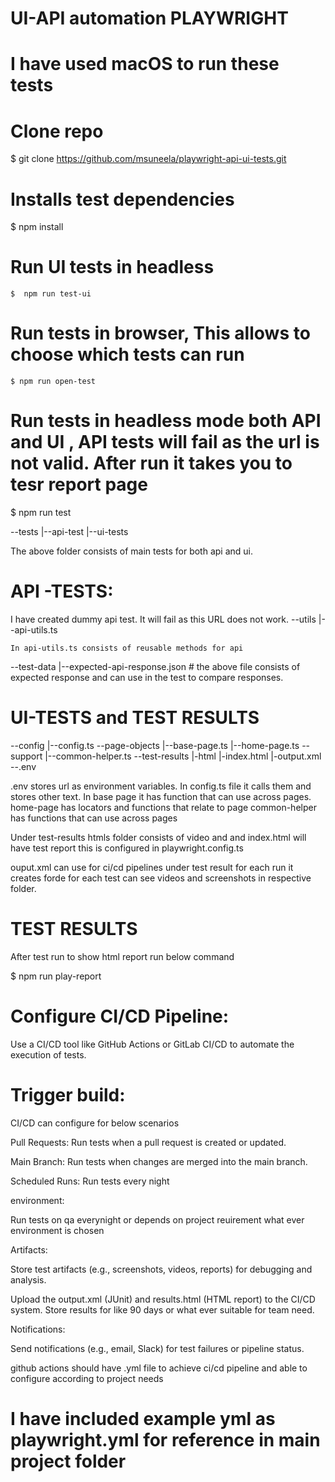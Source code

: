 # UI-API automation PLAYWRIGHT
# I have used macOS to run these tests
  # Clone repo 
  $ git clone https://github.com/msuneela/playwright-api-ui-tests.git

# Installs test dependencies
   $ npm install

 # Run UI tests in headless
    $  npm run test-ui
  
# Run tests in  browser, This allows to choose which tests can run
    $ npm run open-test

 # Run tests in headless mode both API and UI , API tests will fail as the url is not valid. After run it takes you to tesr report page
   $ npm run test 
   


--tests
   |--api-test
   |--ui-tests



   The above folder consists of main tests for both api and ui.

   # API -TESTS:
   I have created dummy api test. It will fail as this URL does not work.
   --utils
   |--api-utils.ts

    In api-utils.ts consists of reusable methods for api

   --test-data
      |--expected-api-response.json # the above file consists of expected response and can use in the test to compare responses.

       

# UI-TESTS and TEST RESULTS
--config
  |--config.ts
--page-objects
  |--base-page.ts
  |--home-page.ts
--support
  |--common-helper.ts
--test-results
  |-html
    |-index.html
  |-output.xml 
--.env

.env stores url as environment variables. In config.ts file it calls them and stores other text.
In base page it has function that can use across pages.
home-page has locators and functions that relate to page
common-helper has functions that can use across pages

Under test-results htmls folder consists of video and and index.html will have test report this is configured in playwright.config.ts

ouput.xml can use for ci/cd pipelines
under test result for each run it creates forde for each test can see videos and screenshots in respective folder.

# TEST RESULTS
After test run to show html report run below command

$ npm run play-report

# Configure CI/CD Pipeline:

Use a CI/CD tool like GitHub Actions or GitLab CI/CD to automate the execution of tests.

# Trigger build:

CI/CD can configure for below scenarios

Pull Requests: Run tests when a pull request is created or updated.

Main Branch: Run tests when changes are merged into the main branch.

Scheduled Runs: Run tests every night

environment:

Run tests on qa everynight or depends on project reuirement what ever environment is chosen

Artifacts:

Store test artifacts (e.g., screenshots, videos, reports) for debugging and analysis.

Upload the output.xml (JUnit) and results.html (HTML report) to the CI/CD system.
Store results for like 90 days or what ever suitable for team need.

Notifications:

Send notifications (e.g., email, Slack) for test failures or pipeline status.

github actions should have .yml file to achieve ci/cd pipeline and able to configure according to project needs

# I have included example yml as playwright.yml for reference in main project folder

  
